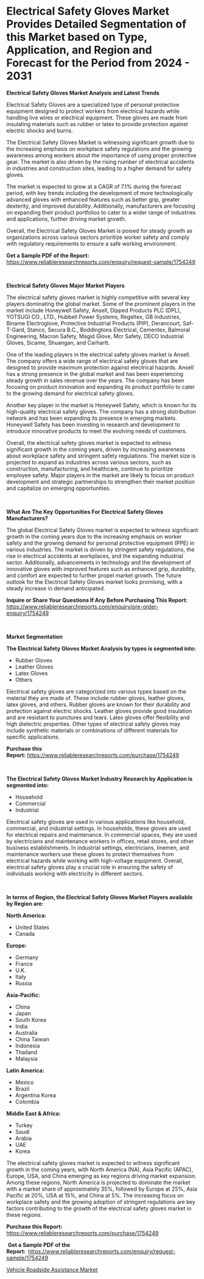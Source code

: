 <p><h1>Electrical Safety Gloves Market Provides Detailed Segmentation of this Market based on Type, Application, and Region and Forecast for the Period from 2024 - 2031</h1></p><p><strong>Electrical Safety Gloves Market Analysis and Latest Trends</strong></p>
<p><p>Electrical Safety Gloves are a specialized type of personal protective equipment designed to protect workers from electrical hazards while handling live wires or electrical equipment. These gloves are made from insulating materials such as rubber or latex to provide protection against electric shocks and burns.</p><p>The Electrical Safety Gloves Market is witnessing significant growth due to the increasing emphasis on workplace safety regulations and the growing awareness among workers about the importance of using proper protective gear. The market is also driven by the rising number of electrical accidents in industries and construction sites, leading to a higher demand for safety gloves.</p><p>The market is expected to grow at a CAGR of 7.1% during the forecast period, with key trends including the development of more technologically advanced gloves with enhanced features such as better grip, greater dexterity, and improved durability. Additionally, manufacturers are focusing on expanding their product portfolios to cater to a wider range of industries and applications, further driving market growth.</p><p>Overall, the Electrical Safety Gloves Market is poised for steady growth as organizations across various sectors prioritize worker safety and comply with regulatory requirements to ensure a safe working environment.</p></p>
<p><strong>Get a Sample PDF of the Report:&nbsp;</strong> <a href="https://www.reliableresearchreports.com/enquiry/request-sample/1754249">https://www.reliableresearchreports.com/enquiry/request-sample/1754249</a></p>
<p>&nbsp;</p>
<p><strong>Electrical Safety Gloves Major Market Players</strong></p>
<p><p>The electrical safety gloves market is highly competitive with several key players dominating the global market. Some of the prominent players in the market include Honeywell Safety, Ansell, Dipped Products PLC (DPL), YOTSUGI CO., LTD., Hubbell Power Systems, Regeltex, GB Industries, Biname Electroglove, Protective Industrial Products (PIP), Derancourt, Saf-T-Gard, Stanco, Secura B.C., Boddingtons Electrical, Cementex, Balmoral Engineering, Macron Safety, Magid Glove, Mcr Safety, DECO Industrial Gloves, Sicame, Shuangan, and Carhartt.</p><p>One of the leading players in the electrical safety gloves market is Ansell. The company offers a wide range of electrical safety gloves that are designed to provide maximum protection against electrical hazards. Ansell has a strong presence in the global market and has been experiencing steady growth in sales revenue over the years. The company has been focusing on product innovation and expanding its product portfolio to cater to the growing demand for electrical safety gloves.</p><p>Another key player in the market is Honeywell Safety, which is known for its high-quality electrical safety gloves. The company has a strong distribution network and has been expanding its presence in emerging markets. Honeywell Safety has been investing in research and development to introduce innovative products to meet the evolving needs of customers.</p><p>Overall, the electrical safety gloves market is expected to witness significant growth in the coming years, driven by increasing awareness about workplace safety and stringent safety regulations. The market size is projected to expand as industries across various sectors, such as construction, manufacturing, and healthcare, continue to prioritize employee safety. Major players in the market are likely to focus on product development and strategic partnerships to strengthen their market position and capitalize on emerging opportunities.</p></p>
<p>&nbsp;</p>
<p><strong>What Are The Key Opportunities For Electrical Safety Gloves Manufacturers?</strong></p>
<p><p>The global Electrical Safety Gloves market is expected to witness significant growth in the coming years due to the increasing emphasis on worker safety and the growing demand for personal protective equipment (PPE) in various industries. The market is driven by stringent safety regulations, the rise in electrical accidents at workplaces, and the expanding industrial sector. Additionally, advancements in technology and the development of innovative gloves with improved features such as enhanced grip, durability, and comfort are expected to further propel market growth. The future outlook for the Electrical Safety Gloves market looks promising, with a steady increase in demand anticipated.</p></p>
<p><strong>Inquire or Share Your Questions If Any Before Purchasing This Report:</strong> <a href="https://www.reliableresearchreports.com/enquiry/pre-order-enquiry/1754249">https://www.reliableresearchreports.com/enquiry/pre-order-enquiry/1754249</a></p>
<p>&nbsp;</p>
<p><strong>Market Segmentation</strong></p>
<p><strong>The Electrical Safety Gloves Market Analysis by types is segmented into:</strong></p>
<p><ul><li>Rubber Gloves</li><li>Leather Gloves</li><li>Latex Gloves</li><li>Others</li></ul></p>
<p><p>Electrical safety gloves are categorized into various types based on the material they are made of. These include rubber gloves, leather gloves, latex gloves, and others. Rubber gloves are known for their durability and protection against electric shocks. Leather gloves provide good insulation and are resistant to punctures and tears. Latex gloves offer flexibility and high dielectric properties. Other types of electrical safety gloves may include synthetic materials or combinations of different materials for specific applications.</p></p>
<p><strong>Purchase this Report:&nbsp;</strong><a href="https://www.reliableresearchreports.com/purchase/1754249">https://www.reliableresearchreports.com/purchase/1754249</a></p>
<p>&nbsp;</p>
<p><strong>The Electrical Safety Gloves Market Industry Research by Application is segmented into:</strong></p>
<p><ul><li>Household</li><li>Commercial</li><li>Industrial</li></ul></p>
<p><p>Electrical safety gloves are used in various applications like household, commercial, and industrial settings. In households, these gloves are used for electrical repairs and maintenance. In commercial spaces, they are used by electricians and maintenance workers in offices, retail stores, and other business establishments. In industrial settings, electricians, linemen, and maintenance workers use these gloves to protect themselves from electrical hazards while working with high-voltage equipment. Overall, electrical safety gloves play a crucial role in ensuring the safety of individuals working with electricity in different sectors.</p></p>
<p>&nbsp;</p>
<p><strong>In terms of Region, the Electrical Safety Gloves Market Players available by Region are:</strong></p>
<p>
    <p> <strong> North America: </strong>
        <ul>
            <li>United States</li>
            <li>Canada</li>
        </ul>
        </p> 
    <p> <strong> Europe: </strong>
        <ul>
            <li>Germany</li>
            <li>France</li>
            <li>U.K.</li>
            <li>Italy</li>
            <li>Russia</li>
        </ul>
        </p> 
    <p> <strong> Asia-Pacific: </strong>
        <ul>
            <li>China</li>
            <li>Japan</li>
            <li>South Korea</li>
            <li>India</li>
            <li>Australia</li>
            <li>China Taiwan</li>
            <li>Indonesia</li>
            <li>Thailand</li>
            <li>Malaysia</li>
        </ul>
        </p> 
    <p> <strong> Latin America: </strong>
        <ul>
            <li>Mexico</li>
            <li>Brazil</li>
            <li>Argentina Korea</li>
            <li>Colombia</li>
        </ul>
        </p> 
    <p> <strong> Middle East & Africa: </strong>
        <ul>
            <li>Turkey</li>
            <li>Saudi</li>
            <li>Arabia</li>
            <li>UAE</li>
            <li>Korea</li>
        </ul>
    </p>
    </p>
<p><p>The electrical safety gloves market is expected to witness significant growth in the coming years, with North America (NA), Asia Pacific (APAC), Europe, USA, and China emerging as key regions driving market expansion. Among these regions, North America is projected to dominate the market with a market share of approximately 35%, followed by Europe at 25%, Asia Pacific at 20%, USA at 15%, and China at 5%. The increasing focus on workplace safety and the growing adoption of stringent regulations are key factors contributing to the growth of the electrical safety gloves market in these regions.</p></p>
<p><strong>Purchase this Report: </strong><a href="https://www.reliableresearchreports.com/purchase/1754249">https://www.reliableresearchreports.com/purchase/1754249</a></p>
<p>&nbsp;<strong>Get a Sample PDF of the Report:&nbsp;&nbsp;</strong><a href="https://www.reliableresearchreports.com/enquiry/request-sample/1754249">https://www.reliableresearchreports.com/enquiry/request-sample/1754249</a></p>
<p><strong></strong></p>
<p><p><a href="https://military-diascia-e68.notion.site/Vehicle-Roadside-Assistance-Market-Size-Evaluating-its-Market-Trends-Growth-and-Projections-2024--ad55089e4a0d40758cfc239643a4c27d">Vehicle Roadside Assistance Market</a></p></p>